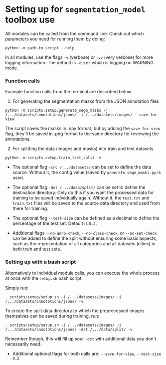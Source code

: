 # Setting up for `segmentation_model` toolbox use

All modules can be called from the command line. Check out which parameters you need for running them by doing:
```
python -m path.to.script --help
```

In all modules, use the flags `-v` (verbose) or `-vv` (very verbose) for more logging information. The default is `-quiet` which is logging on WARNING mode.

### Function calls

Example function calls from the terminal are described below.

1. For generating the segmentation masks from the JSON annotation files
```
python -m scripts.setup.generate_segm_masks -j /.../datasets/annotations/jsons/ -i /.../datasets/images/ --save-for-view
```
The script saves the masks in .npy format, but by adding the `save-for-view` flag, they'll be saved in .png format to the same directory for reviewing the annotations.

2. For splitting the data (images and masks) into train and test datasets
```
python -m scripts.setup.train_test_split -v
```
- The optional flag `-src /.../datasets/` can be set to define the data source. Without it, the config value (saved by `generate_segm_masks.py` is used.

- The optional flag `-dst /.../data/split/` can be set to define the destination directory. Only do this if you want the processed data for training to be saved individually again. Without it, the `test.txt` and `train.txt` files will be saved to the source data directory and used from there for training.

- The optional flag `--test-size` can be defined as a decimal to define the percentage of the 
  test set. Default is `0.2`.
 
- Additional flags `--no-anno-check`, `--no-class-check`, or `--no-set-check` can be added to define the split without ensuring some basic aspects, such as the representation of all categories and all datasets (cities) in both train and test sets.

### Setting up with a bash script

Alternatively to individual module calls, you can execute the whole process at once with the `setup.sh` bash script.

Simply run:
```
. scripts/setup/setup.sh -i /.../datasets/images/ -j /.../datasets/annotations/jsons/ -v
```

To create the split data directory to which the preprocessed images themselves can be saved during training, run:

```
. scripts/setup/setup.sh -i /.../datasets/images/ -j /.../datasets/annotations/jsons/ -dst /.../data/split/ -v
```

Remember though, this will fill up your `-dst` with additional data you don't necessarily need.

- Additional optional flags for both calls are: `--save-for-view`, `--test-size 0.2`
